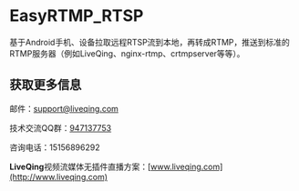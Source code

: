 # EasyRTMP_RTSP
基于Android手机、设备拉取远程RTSP流到本地，再转成RTMP，推送到标准的RTMP服务器（例如LiveQing、nginx-rtmp、crtmpserver等等）。

## 获取更多信息 ##

邮件：[support@liveqing.com](mailto:support@liveqing.com) 

技术交流QQ群：[947137753](https://jq.qq.com/?_wv=1027&k=5jyYA4C)

咨询电话：15156896292

**LiveQing**视频流媒体无插件直播方案：[www.liveqing.com](http://www.liveqing.com)
